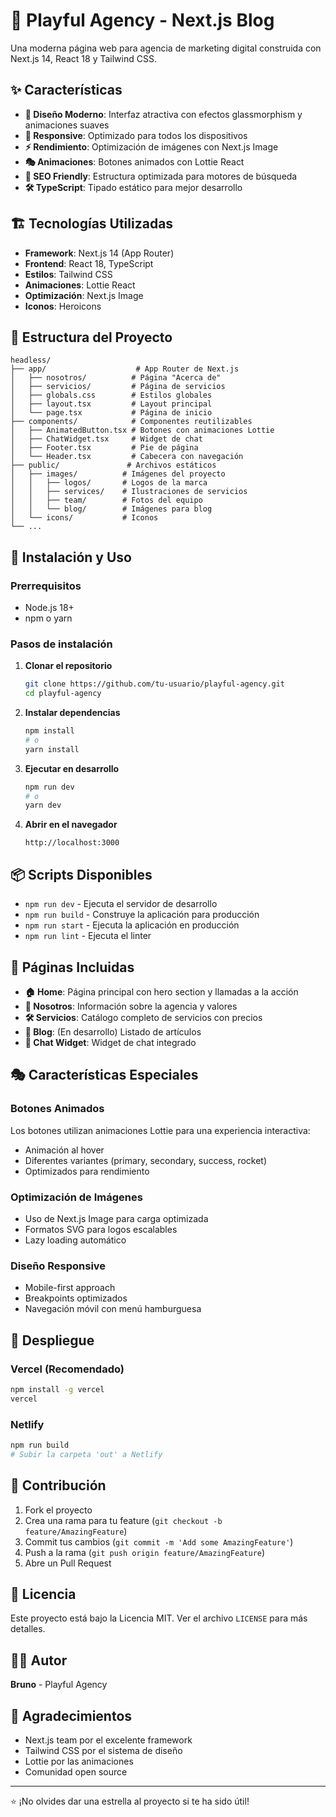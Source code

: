# 🚀 Playful Agency - Next.js Blog

Una moderna página web para agencia de marketing digital construida con Next.js 14, React 18 y Tailwind CSS.

## ✨ Características

- **🎨 Diseño Moderno**: Interfaz atractiva con efectos glassmorphism y animaciones suaves
- **📱 Responsive**: Optimizado para todos los dispositivos
- **⚡ Rendimiento**: Optimización de imágenes con Next.js Image
- **🎭 Animaciones**: Botones animados con Lottie React
- **🎯 SEO Friendly**: Estructura optimizada para motores de búsqueda
- **🛠️ TypeScript**: Tipado estático para mejor desarrollo

## 🏗️ Tecnologías Utilizadas

- **Framework**: Next.js 14 (App Router)
- **Frontend**: React 18, TypeScript
- **Estilos**: Tailwind CSS
- **Animaciones**: Lottie React
- **Optimización**: Next.js Image
- **Iconos**: Heroicons

## 📁 Estructura del Proyecto

```
headless/
├── app/                    # App Router de Next.js
│   ├── nosotros/          # Página "Acerca de"
│   ├── servicios/         # Página de servicios
│   ├── globals.css        # Estilos globales
│   ├── layout.tsx         # Layout principal
│   └── page.tsx           # Página de inicio
├── components/            # Componentes reutilizables
│   ├── AnimatedButton.tsx # Botones con animaciones Lottie
│   ├── ChatWidget.tsx     # Widget de chat
│   ├── Footer.tsx         # Pie de página
│   └── Header.tsx         # Cabecera con navegación
├── public/               # Archivos estáticos
│   ├── images/          # Imágenes del proyecto
│   │   ├── logos/       # Logos de la marca
│   │   ├── services/    # Ilustraciones de servicios
│   │   ├── team/        # Fotos del equipo
│   │   └── blog/        # Imágenes para blog
│   └── icons/           # Iconos
└── ...
```

## 🚀 Instalación y Uso

### Prerrequisitos
- Node.js 18+ 
- npm o yarn

### Pasos de instalación

1. **Clonar el repositorio**
   ```bash
   git clone https://github.com/tu-usuario/playful-agency.git
   cd playful-agency
   ```

2. **Instalar dependencias**
   ```bash
   npm install
   # o
   yarn install
   ```

3. **Ejecutar en desarrollo**
   ```bash
   npm run dev
   # o
   yarn dev
   ```

4. **Abrir en el navegador**
   ```
   http://localhost:3000
   ```

## 📦 Scripts Disponibles

- `npm run dev` - Ejecuta el servidor de desarrollo
- `npm run build` - Construye la aplicación para producción
- `npm run start` - Ejecuta la aplicación en producción
- `npm run lint` - Ejecuta el linter

## 🎨 Páginas Incluidas

- **🏠 Home**: Página principal con hero section y llamadas a la acción
- **👥 Nosotros**: Información sobre la agencia y valores
- **🛠️ Servicios**: Catálogo completo de servicios con precios
- **📝 Blog**: (En desarrollo) Listado de artículos
- **💬 Chat Widget**: Widget de chat integrado

## 🎭 Características Especiales

### Botones Animados
Los botones utilizan animaciones Lottie para una experiencia interactiva:
- Animación al hover
- Diferentes variantes (primary, secondary, success, rocket)
- Optimizados para rendimiento

### Optimización de Imágenes
- Uso de Next.js Image para carga optimizada
- Formatos SVG para logos escalables
- Lazy loading automático

### Diseño Responsive
- Mobile-first approach
- Breakpoints optimizados
- Navegación móvil con menú hamburguesa

## 🚀 Despliegue

### Vercel (Recomendado)
```bash
npm install -g vercel
vercel
```

### Netlify
```bash
npm run build
# Subir la carpeta 'out' a Netlify
```

## 🤝 Contribución

1. Fork el proyecto
2. Crea una rama para tu feature (`git checkout -b feature/AmazingFeature`)
3. Commit tus cambios (`git commit -m 'Add some AmazingFeature'`)
4. Push a la rama (`git push origin feature/AmazingFeature`)
5. Abre un Pull Request

## 📝 Licencia

Este proyecto está bajo la Licencia MIT. Ver el archivo `LICENSE` para más detalles.

## 👨‍💻 Autor

**Bruno** - Playful Agency

## 🙏 Agradecimientos

- Next.js team por el excelente framework
- Tailwind CSS por el sistema de diseño
- Lottie por las animaciones
- Comunidad open source

---

⭐ ¡No olvides dar una estrella al proyecto si te ha sido útil!
